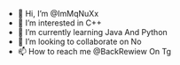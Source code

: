 - 👋 Hi, I’m @ImMqNuXx
- 👀 I’m interested in C++
- 🌱 I’m currently learning Java And Python
- 💞️ I’m looking to collaborate on No
- 📫 How to reach me @BackRewiew On Tg


